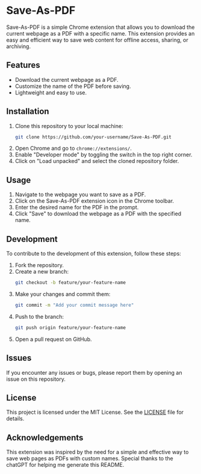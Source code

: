 # Save-As-PDF

Save-As-PDF is a simple Chrome extension that allows you to download the current webpage as a PDF with a specific name. This extension provides an easy and efficient way to save web content for offline access, sharing, or archiving.

## Features

- Download the current webpage as a PDF.
- Customize the name of the PDF before saving.
- Lightweight and easy to use.

## Installation

1. Clone this repository to your local machine:
    ```bash
    git clone https://github.com/your-username/Save-As-PDF.git
    ```
2. Open Chrome and go to `chrome://extensions/`.
3. Enable "Developer mode" by toggling the switch in the top right corner.
4. Click on "Load unpacked" and select the cloned repository folder.

## Usage

1. Navigate to the webpage you want to save as a PDF.
2. Click on the Save-As-PDF extension icon in the Chrome toolbar.
3. Enter the desired name for the PDF in the prompt.
4. Click "Save" to download the webpage as a PDF with the specified name.

## Development

To contribute to the development of this extension, follow these steps:

1. Fork the repository.
2. Create a new branch:
    ```bash
    git checkout -b feature/your-feature-name
    ```
3. Make your changes and commit them:
    ```bash
    git commit -m "Add your commit message here"
    ```
4. Push to the branch:
    ```bash
    git push origin feature/your-feature-name
    ```
5. Open a pull request on GitHub.

## Issues

If you encounter any issues or bugs, please report them by opening an issue on this repository.

## License

This project is licensed under the MIT License. See the [LICENSE](LICENSE) file for details.

## Acknowledgements

This extension was inspired by the need for a simple and effective way to save web pages as PDFs with custom names. Special thanks to the chatGPT for helping me generate this README.

